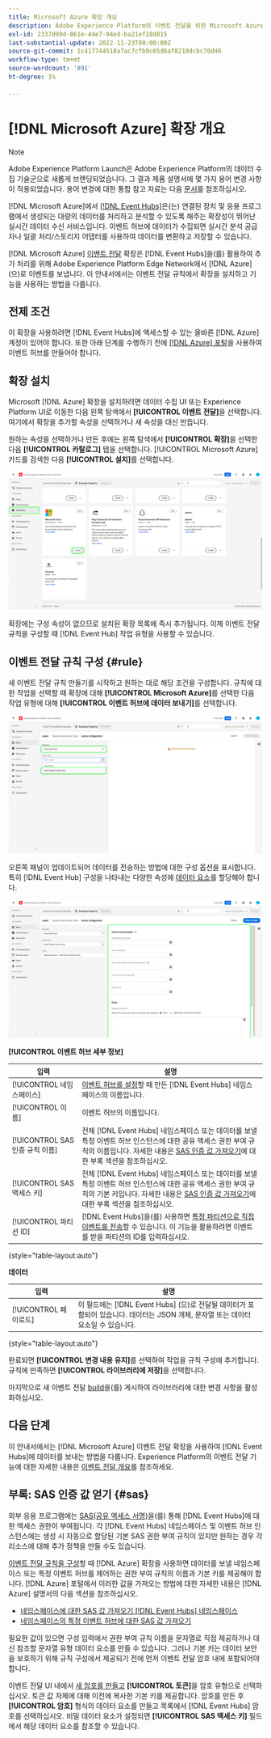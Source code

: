 ```yaml
---
title: Microsoft Azure 확장 개요
description: Adobe Experience Platform의 이벤트 전달을 위한 Microsoft Azure 확장에 대해 알아봅니다.
exl-id: 2337d99d-861e-44e7-94ed-ba21ef28d815
last-substantial-update: 2022-11-23T00:00:00Z
source-git-commit: 1c417744518a7ac7cfb9c65d6af8219dcbc70d46
workflow-type: tm+mt
source-wordcount: '891'
ht-degree: 1%

---
```


# [!DNL Microsoft Azure] 확장 개요

>[!NOTE]
>
>Adobe Experience Platform Launch은 Adobe Experience Platform의 데이터 수집 기술군으로 새롭게 브랜딩되었습니다. 그 결과 제품 설명서에 몇 가지 용어 변경 사항이 적용되었습니다. 용어 변경에 대한 통합 참고 자료는 다음 [문서](../../../term-updates.md)를 참조하십시오.

[!DNL Microsoft Azure]에서 [[!DNL Event Hubs]](https://azure.microsoft.com/en-us/products/event-hubs/#overview)은(는) 연결된 장치 및 응용 프로그램에서 생성되는 대량의 데이터를 처리하고 분석할 수 있도록 해주는 확장성이 뛰어난 실시간 데이터 수신 서비스입니다. 이벤트 허브에 데이터가 수집되면 실시간 분석 공급자나 일괄 처리/스토리지 어댑터를 사용하여 데이터를 변환하고 저장할 수 있습니다.

[!DNL Microsoft Azure] [이벤트 전달](../../../ui/event-forwarding/overview.md) 확장은 [!DNL Event Hubs]을(를) 활용하여 추가 처리를 위해 Adobe Experience Platform Edge Network에서 [!DNL Azure] (으)로 이벤트를 보냅니다. 이 안내서에서는 이벤트 전달 규칙에서 확장을 설치하고 기능을 사용하는 방법을 다룹니다.

## 전제 조건

이 확장을 사용하려면 [!DNL Event Hubs]에 액세스할 수 있는 올바른 [!DNL Azure] 계정이 있어야 합니다. 또한 아래 단계를 수행하기 전에 [ [!DNL Azure] 포털](https://learn.microsoft.com/en-us/azure/event-hubs/event-hubs-create)을 사용하여 이벤트 허브를 만들어야 합니다.

## 확장 설치

Microsoft [!DNL Azure] 확장을 설치하려면 데이터 수집 UI 또는 Experience Platform UI로 이동한 다음 왼쪽 탐색에서 **[!UICONTROL 이벤트 전달]**&#x200B;을 선택합니다. 여기에서 확장을 추가할 속성을 선택하거나 새 속성을 대신 만듭니다.

원하는 속성을 선택하거나 만든 후에는 왼쪽 탐색에서 **[!UICONTROL 확장]**&#x200B;을 선택한 다음 **[!UICONTROL 카탈로그]** 탭을 선택합니다. [!UICONTROL Microsoft Azure] 카드를 검색한 다음 **[!UICONTROL 설치]**&#x200B;를 선택합니다.

![데이터 수집 UI에서 [!UICONTROL Microsoft Azure] 확장에 대해 [!UICONTROL 설치] 단추를 선택하고 있습니다.](../../../images/extensions/server/azure/install.png)

확장에는 구성 속성이 없으므로 설치된 확장 목록에 즉시 추가됩니다. 이제 이벤트 전달 규칙을 구성할 때 [!DNL Event Hub] 작업 유형을 사용할 수 있습니다.

## 이벤트 전달 규칙 구성 {#rule}

새 이벤트 전달 규칙 만들기를 시작하고 원하는 대로 해당 조건을 구성합니다. 규칙에 대한 작업을 선택할 때 확장에 대해 **[!UICONTROL Microsoft Azure]**&#x200B;를 선택한 다음 작업 유형에 대해 **[!UICONTROL 이벤트 허브에 데이터 보내기]**&#x200B;를 선택합니다.

![데이터 수집 UI에서 규칙에 대해 [!UICONTROL 이벤트 허브에 데이터 보내기] 작업 유형을 선택하고 있습니다.](../../../images/extensions/server/azure/select-action-type.png)

오른쪽 패널이 업데이트되어 데이터를 전송하는 방법에 대한 구성 옵션을 표시합니다. 특히 [!DNL Event Hub] 구성을 나타내는 다양한 속성에 [데이터 요소](../../../ui/managing-resources/data-elements.md)를 할당해야 합니다.

![UI에 표시되는 [!UICONTROL 이벤트 허브에 데이터 보내기] 작업 유형에 대한 구성 옵션입니다.](../../../images/extensions/server/azure/event-hub-details.png)

**[!UICONTROL 이벤트 허브 세부 정보]**

| 입력 | 설명 |
| --- | --- |
| [!UICONTROL 네임스페이스] | [이벤트 허브를 설정](https://learn.microsoft.com/en-us/azure/event-hubs/event-hubs-create#create-an-event-hubs-namespace)할 때 만든 [!DNL Event Hubs] 네임스페이스의 이름입니다. |
| [!UICONTROL 이름] | 이벤트 허브의 이름입니다. |
| [!UICONTROL SAS 인증 규칙 이름] | 전체 [!DNL Event Hubs] 네임스페이스 또는 데이터를 보낼 특정 이벤트 허브 인스턴스에 대한 공유 액세스 권한 부여 규칙의 이름입니다. 자세한 내용은 [SAS 인증 값 가져오기](#sas)에 대한 부록 섹션을 참조하십시오. |
| [!UICONTROL SAS 액세스 키] | 전체 [!DNL Event Hubs] 네임스페이스 또는 데이터를 보낼 특정 이벤트 허브 인스턴스에 대한 공유 액세스 권한 부여 규칙의 기본 키입니다. 자세한 내용은 [SAS 인증 값 가져오기](#sas)에 대한 부록 섹션을 참조하십시오. |
| [!UICONTROL 파티션 ID] | [!DNL Event Hubs]을(를) 사용하면 [특정 파티션으로 직접 이벤트를 전송](https://learn.microsoft.com/en-us/azure/architecture/reference-architectures/event-hubs/partitioning-in-event-hubs-and-kafka)할 수 있습니다. 이 기능을 활용하려면 이벤트를 받을 파티션의 ID를 입력하십시오. |

{style="table-layout:auto"}

**데이터**

| 입력 | 설명 |
| --- | --- |
| [!UICONTROL 페이로드] | 이 필드에는 [!DNL Event Hubs] (으)로 전달될 데이터가 포함되어 있습니다. 데이터는 JSON 개체, 문자열 또는 데이터 요소일 수 있습니다. |

{style="table-layout:auto"}

완료되면 **[!UICONTROL 변경 내용 유지]**&#x200B;를 선택하여 작업을 규칙 구성에 추가합니다. 규칙에 만족하면 **[!UICONTROL 라이브러리에 저장]**&#x200B;을 선택합니다.

마지막으로 새 이벤트 전달 [build](../../../ui/publishing/builds.md)을(를) 게시하여 라이브러리에 대한 변경 사항을 활성화하십시오.

## 다음 단계

이 안내서에서는 [!DNL Microsoft Azure] 이벤트 전달 확장을 사용하여 [!DNL Event Hubs]에 데이터를 보내는 방법을 다룹니다. Experience Platform의 이벤트 전달 기능에 대한 자세한 내용은 [이벤트 전달 개요](../../../ui/event-forwarding/overview.md)를 참조하세요.

## 부록: SAS 인증 값 얻기 {#sas}

외부 응용 프로그램에는 [SAS(공유 액세스 서명)](https://learn.microsoft.com/en-us/azure/event-hubs/authorize-access-shared-access-signature)을(를) 통해 [!DNL Event Hubs]에 대한 액세스 권한이 부여됩니다. 각 [!DNL Event Hubs] 네임스페이스 및 이벤트 허브 인스턴스에는 생성 시 자동으로 할당된 기본 SAS 권한 부여 규칙이 있지만 원하는 경우 각 리소스에 대해 추가 정책을 만들 수도 있습니다.

[이벤트 전달 규칙을 구성](#rule)할 때 [!DNL Azure] 확장을 사용하면 데이터를 보낼 네임스페이스 또는 특정 이벤트 허브를 제어하는 권한 부여 규칙의 이름과 기본 키를 제공해야 합니다. [!DNL Azure] 포털에서 이러한 값을 가져오는 방법에 대한 자세한 내용은 [!DNL Azure] 설명서의 다음 섹션을 참조하십시오.

* [네임스페이스에 대한 SAS 값 가져오기 [!DNL Event Hubs] 네임스페이스](https://learn.microsoft.com/en-us/azure/event-hubs/event-hubs-get-connection-string#connection-string-for-a-namespace)
* [네임스페이스의 특정 이벤트 허브에 대한 SAS 값 가져오기](https://learn.microsoft.com/en-us/azure/event-hubs/event-hubs-get-connection-string#connection-string-for-a-specific-event-hub-in-a-namespace)

필요한 값이 있으면 구성 입력에서 권한 부여 규칙 이름을 문자열로 직접 제공하거나 대신 참조할 문자열 유형 데이터 요소를 만들 수 있습니다. 그러나 기본 키는 데이터 보안을 보호하기 위해 규칙 구성에서 제공되기 전에 먼저 이벤트 전달 암호 내에 포함되어야 합니다.

이벤트 전달 UI 내에서 [새 암호를 만들고](../../../ui/event-forwarding/secrets.md) **[!UICONTROL 토큰]**&#x200B;을 암호 유형으로 선택하십시오. 토큰 값 자체에 대해 이전에 복사한 기본 키를 제공합니다. 암호를 만든 후 **[!UICONTROL 암호]** 형식의 데이터 요소를 만들고 목록에서 [!DNL Event Hubs] 암호를 선택하십시오. 비밀 데이터 요소가 설정되면 **[!UICONTROL SAS 액세스 키]** 필드에서 해당 데이터 요소를 참조할 수 있습니다.
